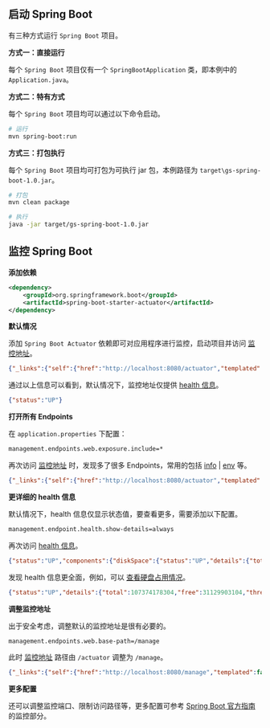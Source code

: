 ## 启动 Spring Boot

有三种方式运行 `Spring Boot` 项目。

**方式一：直接运行**

每个 `Spring Boot` 项目仅有一个 `SpringBootApplication` 类，即本例中的 `Application.java`。

**方式二：特有方式**

每个 `Spring Boot` 项目均可以通过以下命令启动。

```bash
# 运行
mvn spring-boot:run
```

**方式三：打包执行**

每个 `Spring Boot` 项目均可打包为可执行 jar 包，本例路径为 `target\gs-spring-boot-1.0.jar`。

```bash
# 打包
mvn clean package

# 执行
java -jar target/gs-spring-boot-1.0.jar
```

## 监控 Spring Boot

**添加依赖**

```xml
<dependency>
    <groupId>org.springframework.boot</groupId>
    <artifactId>spring-boot-starter-actuator</artifactId>
</dependency>
```

**默认情况**

添加 `Spring Boot Actuator` 依赖即可对应用程序进行监控，启动项目并访问 [监控地址][actuator]。

```json
{"_links":{"self":{"href":"http://localhost:8080/actuator","templated":false},"health-path":{"href":"http://localhost:8080/actuator/health/{*path}","templated":true},"health":{"href":"http://localhost:8080/actuator/health","templated":false}}}
```

通过以上信息可以看到，默认情况下，监控地址仅提供 [health 信息][health]。

```json
{"status":"UP"}
```

**打开所有 Endpoints**

在 `application.properties` 下配置：

```bash
management.endpoints.web.exposure.include=*
```

再次访问 [监控地址][actuator] 时，发现多了很多 Endpoints，常用的包括 [info][info] | [env][env] 等。

```json
{"_links":{"self":{"href":"http://localhost:8080/actuator","templated":false},"beans":{"href":"http://localhost:8080/actuator/beans","templated":false},"caches":{"href":"http://localhost:8080/actuator/caches","templated":false},"caches-cache":{"href":"http://localhost:8080/actuator/caches/{cache}","templated":true},"health":{"href":"http://localhost:8080/actuator/health","templated":false},"health-path":{"href":"http://localhost:8080/actuator/health/{*path}","templated":true},"info":{"href":"http://localhost:8080/actuator/info","templated":false},"conditions":{"href":"http://localhost:8080/actuator/conditions","templated":false},"configprops":{"href":"http://localhost:8080/actuator/configprops","templated":false},"configprops-prefix":{"href":"http://localhost:8080/actuator/configprops/{prefix}","templated":true},"env":{"href":"http://localhost:8080/actuator/env","templated":false},"env-toMatch":{"href":"http://localhost:8080/actuator/env/{toMatch}","templated":true},"loggers-name":{"href":"http://localhost:8080/actuator/loggers/{name}","templated":true},"loggers":{"href":"http://localhost:8080/actuator/loggers","templated":false},"heapdump":{"href":"http://localhost:8080/actuator/heapdump","templated":false},"threaddump":{"href":"http://localhost:8080/actuator/threaddump","templated":false},"metrics":{"href":"http://localhost:8080/actuator/metrics","templated":false},"metrics-requiredMetricName":{"href":"http://localhost:8080/actuator/metrics/{requiredMetricName}","templated":true},"scheduledtasks":{"href":"http://localhost:8080/actuator/scheduledtasks","templated":false},"mappings":{"href":"http://localhost:8080/actuator/mappings","templated":false}}}
```

**更详细的 health 信息**

默认情况下，health 信息仅显示状态值，要查看更多，需要添加以下配置。

```bash
management.endpoint.health.show-details=always
```

再次访问 [health 信息][health]。

```json
{"status":"UP","components":{"diskSpace":{"status":"UP","details":{"total":107374178304,"free":31129903104,"threshold":10485760,"exists":true}},"ping":{"status":"UP"}}}
```

发现 health 信息更全面，例如，可以 [查看硬盘占用情况][health-diskSpace]。

```json
{"status":"UP","details":{"total":107374178304,"free":31129903104,"threshold":10485760,"exists":true}}
```

**调整监控地址**

出于安全考虑，调整默认的监控地址是很有必要的。

```bash
management.endpoints.web.base-path=/manage
```

此时 [监控地址][manage] 路径由 `/actuator` 调整为 `/manage`。

```json
{"_links":{"self":{"href":"http://localhost:8080/manage","templated":false},"beans":{"href":"http://localhost:8080/manage/beans","templated":false},"caches-cache":{"href":"http://localhost:8080/manage/caches/{cache}","templated":true},"caches":{"href":"http://localhost:8080/manage/caches","templated":false},"health":{"href":"http://localhost:8080/manage/health","templated":false},"health-path":{"href":"http://localhost:8080/manage/health/{*path}","templated":true},"info":{"href":"http://localhost:8080/manage/info","templated":false},"conditions":{"href":"http://localhost:8080/manage/conditions","templated":false},"configprops":{"href":"http://localhost:8080/manage/configprops","templated":false},"configprops-prefix":{"href":"http://localhost:8080/manage/configprops/{prefix}","templated":true},"env":{"href":"http://localhost:8080/manage/env","templated":false},"env-toMatch":{"href":"http://localhost:8080/manage/env/{toMatch}","templated":true},"loggers":{"href":"http://localhost:8080/manage/loggers","templated":false},"loggers-name":{"href":"http://localhost:8080/manage/loggers/{name}","templated":true},"heapdump":{"href":"http://localhost:8080/manage/heapdump","templated":false},"threaddump":{"href":"http://localhost:8080/manage/threaddump","templated":false},"metrics-requiredMetricName":{"href":"http://localhost:8080/manage/metrics/{requiredMetricName}","templated":true},"metrics":{"href":"http://localhost:8080/manage/metrics","templated":false},"scheduledtasks":{"href":"http://localhost:8080/manage/scheduledtasks","templated":false},"mappings":{"href":"http://localhost:8080/manage/mappings","templated":false}}}
```

**更多配置**

还可以调整监控端口、限制访问路径等，更多配置可参考 [Spring Boot 官方指南][reference] 的监控部分。

[actuator]: http://localhost:8080/actuator
[manage]: http://localhost:8080/manage

[info]: http://localhost:8080/actuator/info
[env]: http://localhost:8080/actuator/env

[health]: http://localhost:8080/actuator/health
[health-diskSpace]: http://localhost:8080/actuator/health/diskSpace

[reference]: https://docs.spring.io/spring-boot/docs/2.5.2/reference/html/actuator.html
